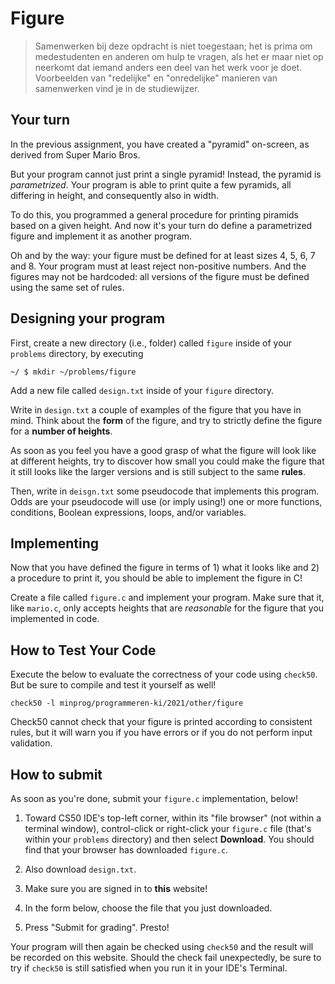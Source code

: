 # Figure

> Samenwerken bij deze opdracht is niet toegestaan; het is prima om medestudenten en anderen om hulp te vragen, als het er maar niet op neerkomt dat iemand anders een deel van het werk voor je doet. Voorbeelden van "redelijke" en "onredelijke" manieren van samenwerken vind je in de studiewijzer.


## Your turn

In the previous assignment, you have created a "pyramid" on-screen, as derived from Super Mario Bros. 

But your program cannot just print a single pyramid! Instead, the pyramid is *parametrized*. Your program is able to print quite a few pyramids, all differing in height, and consequently also in width.

To do this, you programmed a general procedure for printing piramids based on a given height. And now it's your turn do define a parametrized figure and implement it as another program.

Oh and by the way: your figure must be defined for at least sizes 4, 5, 6, 7 and 8. Your program must at least reject non-positive numbers. And the figures may not be hardcoded: all versions of the figure must be defined using the same set of rules.


## Designing your program

First, create a new directory (i.e., folder) called `figure` inside of your `problems` directory, by executing

    ~/ $ mkdir ~/problems/figure

Add a new file called `design.txt` inside of your `figure` directory.

Write in `design.txt` a couple of examples of the figure that you have in mind. Think about the **form** of the figure, and try to strictly define the figure for a **number of heights**.

As soon as you feel you have a good grasp of what the figure will look like at different heights, try to discover how small you could make the figure that it still looks like the larger versions and is still subject to the same **rules**.

Then, write in `deisgn.txt` some pseudocode that implements this program. Odds are your pseudocode will use (or imply using!) one or more functions, conditions, Boolean expressions, loops, and/or variables.


## Implementing

Now that you have defined the figure in terms of 1) what it looks like and 2) a procedure to print it, you should be able to implement the figure in C!

Create a file called `figure.c` and implement your program. Make sure that it, like `mario.c`, only accepts heights that are *reasonable* for the figure that you implemented in code.


## How to Test Your Code

Execute the below to evaluate the correctness of your code using `check50`. But be sure to compile and test it yourself as well!

    check50 -l minprog/programmeren-ki/2021/other/figure

Check50 cannot check that your figure is printed according to consistent rules, but it will warn you if you have errors or if you do not perform input validation.


## How to submit

As soon as you're done, submit your `figure.c` implementation, below! 

1. Toward CS50 IDE's top-left corner, within its "file browser" (not within a terminal window), control-click or right-click your `figure.c` file (that's within your `problems` directory) and then select **Download**. You should find that your browser has downloaded `figure.c`.

2. Also download `design.txt`.

2. Make sure you are signed in to **this** website!

3. In the form below, choose the file that you just downloaded.

4. Press "Submit for grading". Presto!

Your program will then again be checked using `check50` and the result will be recorded on this website. Should the check fail unexpectedly, be sure to try if `check50` is still satisfied when you run it in your IDE's Terminal.
